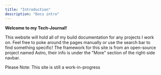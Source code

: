 ```yaml
---
title: "Introduction"
description: "Docs intro"
---
```


**Welcome to my Tech-Journal!**

This website will hold all of my build documentation for any projects I work on. Feel free to poke around the pages manually or use the search bar to find something specific! The framework for this site is from an open-source project named Astro, their info is under the "More" section of the right-side navbar.

Please Note: This site is still a work-in-progress
